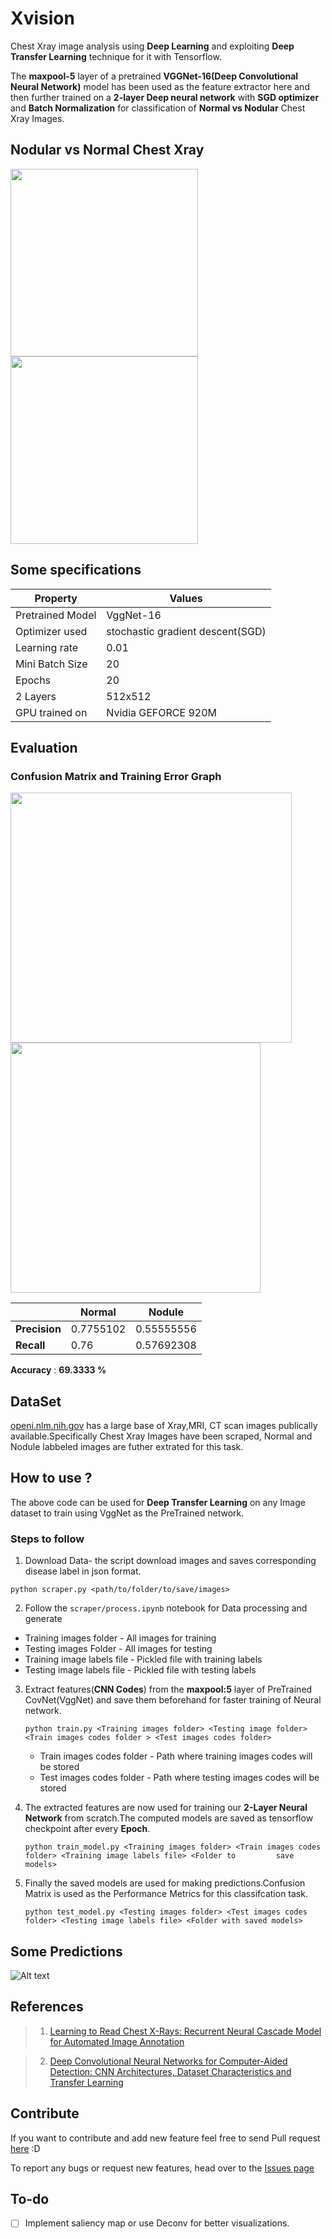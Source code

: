 # Xvision

Chest Xray image analysis using **Deep Learning** and  exploiting **Deep Transfer Learning** technique for it with Tensorflow.

The **maxpool-5** layer of a pretrained **VGGNet-16(Deep Convolutional Neural Network)** model has been used as the feature extractor here and then further trained on a **2-layer Deep neural network** with **SGD optimizer** and **Batch Normalization** for classification of **Normal vs Nodular** Chest Xray Images.

## Nodular vs Normal Chest Xray
<img src="https://github.com/ayush1997/Xvision/blob/master/image/node.jpg" width="300" height="300" />
<img src="https://github.com/ayush1997/Xvision/blob/master/image/normal.jpg" width="300" height="300" />

## Some specifications

| Property      |Values         |
| ------------- | ------------- |
| Pretrained Model | VggNet-16  |
| Optimizer used  | stochastic gradient descent(SGD)  |
| Learning rate  | 0.01|  
|Mini Batch Size| 20 |
| Epochs | 20 |
|2 Layers| 512x512 |
|GPU trained on| Nvidia GEFORCE 920M|

## Evaluation
### Confusion Matrix and Training Error Graph

<img src="https://github.com/ayush1997/Xvision/blob/master/image/cfm.jpg" width="450" height="400" />
<img src="https://github.com/ayush1997/Xvision/blob/master/image/nodule.jpg" width="400" height="400" />

|     |  **Normal** | **Nodule** |
|------|---------|---------|
| **Precision**| 0.7755102| 0.55555556 |
|**Recall**| 0.76 | 0.57692308 |

**Accuracy** : **69.3333 %**

## DataSet
[openi.nlm.nih.gov](https://openi.nlm.nih.gov/gridquery.php?q=&it=x,xg&sub=x&m=1&n=101) has a large base of Xray,MRI, CT scan images publically available.Specifically Chest Xray Images have been scraped, Normal and Nodule labbeled images are futher extrated for this task.

## How to use ?
The above code can be used for **Deep Transfer Learning** on any Image dataset to train using VggNet as the PreTrained network. 
### Steps to follow 

1. Download Data- the script download images and saves corresponding disease label in json format.

  ```python scraper.py <path/to/folder/to/save/images>```

2. Follow the ```scraper/process.ipynb``` notebook for Data processing and generate

  * Training images folder - All images for training
  * Testing images Folder - All images for testing
  * Training image labels file - Pickled file with training labels
  * Testing image labels file - Pickled file with testing labels

3. Extract features(**CNN Codes**) from the **maxpool:5** layer of PreTrained CovNet(VggNet) and save them beforehand for faster training of Neural network.

    ```python train.py <Training images folder> <Testing image folder> <Train images codes folder > <Test images codes folder>```
    
    * Train images codes folder - Path where training images codes will be stored
    * Test images codes folder - Path where testing images codes will be stored
    

4.  The extracted features are now used for training our **2-Layer Neural Network** from scratch.The computed models are saved as tensorflow checkpoint after every **Epoch**.

    ```python train_model.py <Training images folder> <Train images codes folder> <Training image labels file> <Folder to         save models>```

5.  Finally the saved models are used for making predictions.Confusion Matrix is used as the Performance Metrics for this classifcation task.

    ```python test_model.py <Testing images folder> <Test images codes folder> <Testing image labels file> <Folder with saved models>```
    
    
    
## Some Predictions

![Alt text](https://github.com/ayush1997/Xvision/blob/master/image/pred.jpg "Optional Title")

## References

> 1. [Learning to Read Chest X-Rays: Recurrent Neural Cascade Model for Automated Image Annotation](https://arxiv.org/pdf/1603.08486.pdf)

> 2. [Deep Convolutional Neural Networks for Computer-Aided Detection: CNN Architectures,
Dataset Characteristics and Transfer Learning](https://arxiv.org/pdf/1602.03409.pdf)

## Contribute

If you want to contribute and add new feature feel free to send Pull request [here](https://github.com/ayush1997/Xvision/pulls) :D

To report any bugs or request new features, head over to the [Issues page](https://github.com/ayush1997/Xvision/issues)

## To-do

- [ ] Implement saliency map or use Deconv for better visualizations. 
